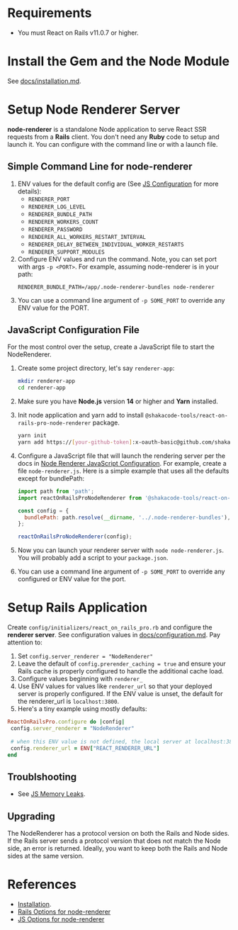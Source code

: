 # Requirements
* You must React on Rails v11.0.7 or higher.

# Install the Gem and the Node Module
See [docs/installation.md](../installation.md).

# Setup Node Renderer Server
**node-renderer** is a standalone Node application to serve React SSR requests from a **Rails** client. You don't need any **Ruby** code to setup and launch it. You can configure with the command line or with a launch file.

## Simple Command Line for node-renderer

1. ENV values for the default config are (See [JS Configuration](./js-configuration.md) for more details):
    * `RENDERER_PORT`
    * `RENDERER_LOG_LEVEL`
    * `RENDERER_BUNDLE_PATH`
    * `RENDERER_WORKERS_COUNT`
    * `RENDERER_PASSWORD`
    * `RENDERER_ALL_WORKERS_RESTART_INTERVAL`
    * `RENDERER_DELAY_BETWEEN_INDIVIDUAL_WORKER_RESTARTS`
    * `RENDERER_SUPPORT_MODULES`
2. Configure ENV values and run the command. Note, you can set port with args `-p <PORT>`. For example, assuming node-renderer is in your path:
   ```
   RENDERER_BUNDLE_PATH=/app/.node-renderer-bundles node-renderer
   ```
3. You can use a command line argument of `-p SOME_PORT` to override any ENV value for the PORT.

## JavaScript Configuration File
For the most control over the setup, create a JavaScript file to start the NodeRenderer.

1. Create some project directory, let's say `renderer-app`:
   ```sh
   mkdir renderer-app
   cd renderer-app
   ```
2. Make sure you have **Node.js** version **14** or higher and **Yarn** installed.
3. Init node application and yarn add to install `@shakacode-tools/react-on-rails-pro-node-renderer` package.
   ```sh
   yarn init
   yarn add https://[your-github-token]:x-oauth-basic@github.com/shakacode/react_on_rails_pro.git\#master
   ```
3. Configure a JavaScript file that will launch the rendering server per the docs in [Node Renderer JavaScript Configuration](./js-configuration.md). For example, create a file `node-renderer.js`. Here is a simple example that uses all the defaults except for bundlePath:

   ```javascript
   import path from 'path';
   import reactOnRailsProNodeRenderer from '@shakacode-tools/react-on-rails-pro-node-renderer';

   const config = {
     bundlePath: path.resolve(__dirname, '../.node-renderer-bundles'),
   };

   reactOnRailsProNodeRenderer(config);
   ```
5. Now you can launch your renderer server with `node node-renderer.js`. You will probably add a script to your `package.json`.
6. You can use a command line argument of `-p SOME_PORT` to override any configured or ENV value for the port.

# Setup Rails Application
Create `config/initializers/react_on_rails_pro.rb` and configure the **renderer server**. See configuration values in [docs/configuration.md](../configuration.md). Pay attention to:

1. Set `config.server_renderer = "NodeRenderer"`
1. Leave the default of `config.prerender_caching = true` and ensure your Rails cache is properly configured to handle the additional cache load.
1. Configure values beginning with `renderer_`
1. Use ENV values for values like `renderer_url` so that your deployed server is properly configured. If the ENV value is unset, the default for the renderer_url is `localhost:3800`.
1. Here's a tiny example using mostly defaults:
```ruby
ReactOnRailsPro.configure do |config|
 config.server_renderer = "NodeRenderer"
 
 # when this ENV value is not defined, the local server at localhost:3800 is used 
 config.renderer_url = ENV["REACT_RENDERER_URL"] 
end
```

## Troublshooting

* See [JS Memory Leaks](../js-memory-leaks.md).
  
## Upgrading

The NodeRenderer has a protocol version on both the Rails and Node sides. If the Rails server sends a protocol version that does not match the Node side, an error is returned. Ideally, you want to keep both the Rails and Node sides at the same version.

# References
* [Installation](../installation.md).
* [Rails Options for node-renderer](../configuration.md)
* [JS Options for node-renderer](./js-configuration.md)
